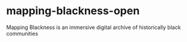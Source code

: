 # mapping-blackness-open
Mapping Blackness is an immersive digital archive of historically black communities
